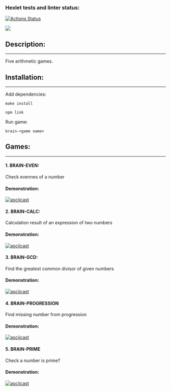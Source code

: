 ### Hexlet tests and linter status:
[![Actions Status](https://github.com/Aallyycoop/frontend-project-44/workflows/hexlet-check/badge.svg)](https://github.com/Aallyycoop/frontend-project-44/actions)

<a href="https://codeclimate.com/github/Aallyycoop/frontend-project-44/maintainability"><img src="https://api.codeclimate.com/v1/badges/f1c00526e25ff92f09fc/maintainability" /></a>

## Description:
***
Five arithmetic games.

## Installation:
***
Add dependencies:

```
make install
```
```
npm link
```

Run game:

```
brain-<game name>
```
## Games:
***
#### 1. BRAIN-EVEN:

Check evennes of a number 
#### Demonstration:
[![asciicast](https://asciinema.org/a/549605.svg)](https://asciinema.org/a/549605)

#### 2. BRAIN-CALC:

Calculation result of an expression of two numbers
#### Demonstration:
[![asciicast](https://asciinema.org/a/x00oxVEZPWW1FHP9KVPGMD2w9.svg)](https://asciinema.org/a/x00oxVEZPWW1FHP9KVPGMD2w9)

#### 3. BRAIN-GCD:

Find the greatest common divisor of given numbers
#### Demonstration:
[![asciicast](https://asciinema.org/a/dEnHcNYpB4jxVIvwmYChNkTGM.svg)](https://asciinema.org/a/dEnHcNYpB4jxVIvwmYChNkTGM)

#### 4. BRAIN-PROGRESSION

Find missing number from progression
#### Demonstration:
[![asciicast](https://asciinema.org/a/fWWdGCcwmU7MnrTObfEkqOnUH.svg)](https://asciinema.org/a/fWWdGCcwmU7MnrTObfEkqOnUH)

#### 5. BRAIN-PRIME

Check a number is prime?
#### Demonstration:
[![asciicast](https://asciinema.org/a/jmvOcxhzOqTNMaCH2Ato08ygb.svg)](https://asciinema.org/a/jmvOcxhzOqTNMaCH2Ato08ygb)